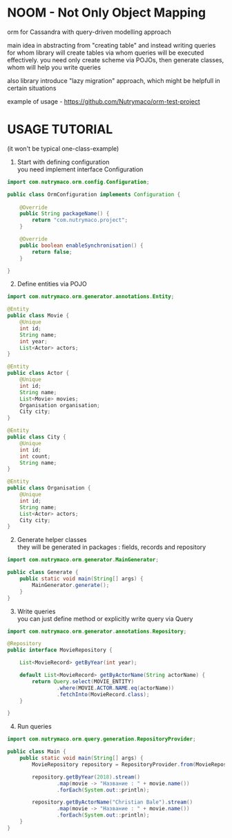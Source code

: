 # NOOM - Not Only Object Mapping
orm for Cassandra with query-driven modelling approach

main idea in abstracting from "creating table" and instead writing queries for whom library will create tables via whom queries will be executed effectively.
you need only create scheme via POJOs, then generate classes, whom will help you write queries

also library introduce "lazy migration" approach, which might be helpfull in certain situations

example of usage - https://github.com/Nutrymaco/orm-test-project

# USAGE TUTORIAL
(it won't be typical one-class-example) <br>

1. Start with defining configuration<br>
you need implement interface Configuration

```java
import com.nutrymaco.orm.config.Configuration;

public class OrmConfiguration implements Configuration {
    
    @Override
    public String packageName() {
        return "com.nutrymaco.project";
    }

    @Override
    public boolean enableSynchronisation() {
        return false;
    }

}
```
2. Define entities via POJO

```java
import com.nutrymaco.orm.generator.annotations.Entity;

@Entity
public class Movie {
    @Unique
    int id;
    String name;
    int year;
    List<Actor> actors;
}

@Entity
public class Actor {
    @Unique
    int id;
    String name;
    List<Movie> movies;
    Organisation organisation;
    City city;
}

@Entity
public class City {
    @Unique
    int id;
    int count;
    String name;
}

@Entity
public class Organisation {
    @Unique
    int id;
    String name;
    List<Actor> actors;
    City city;
}
```

2. Generate helper classes<br>
they will be generated in packages : fields, records and repository
```java
import com.nutrymaco.orm.generator.MainGenerator;

public class Generate {
    public static void main(String[] args) {
        MainGenerator.generate();
    }
}
```

3. Write queries<br>
you can just define method or explicitly write query via Query

```java
import com.nutrymaco.orm.generator.annotations.Repository;

@Repository
public interface MovieRepository {

    List<MovieRecord> getByYear(int year);

    default List<MovieRecord> getByActorName(String actorName) {
        return Query.select(MOVIE_ENTITY)
                .where(MOVIE.ACTOR.NAME.eq(actorName))
                .fetchInto(MovieRecord.class);
    }

}
```

4. Run queries
```java
import com.nutrymaco.orm.query.generation.RepositoryProvider;

public class Main {
    public static void main(String[] args) {
        MovieRepository repository = RepositoryProvider.from(MovieRepository.class);

        repository.getByYear(2018).stream()
                .map(movie -> "Название : " + movie.name())
                .forEach(System.out::println);

        repository.getByActorName("Christian Bale").stream()
                .map(movie -> "Название : " + movie.name())
                .forEach(System.out::println);
    }
}
```